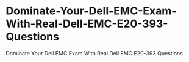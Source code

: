 # Dominate-Your-Dell-EMC-Exam-With-Real-Dell-EMC-E20-393-Questions
Dominate Your Dell EMC Exam With Real Dell EMC E20-393 Questions

